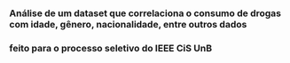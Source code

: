 ### Análise de um dataset que correlaciona o consumo de drogas com idade, gênero, nacionalidade, entre outros dados
### feito para o processo seletivo do IEEE CiS UnB
